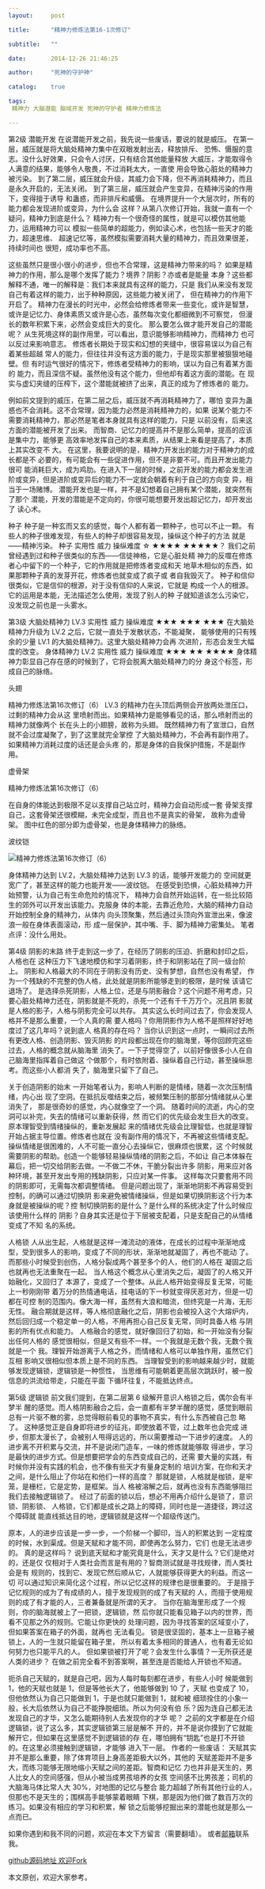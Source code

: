 ```yaml
---
layout:     post

title:      "精神力修炼法第16-1次修订"

subtitle:   ""

date:       2014-12-26 21:46:25

author:     "死神的守护神"

catalog:    true

tags:
 精神力 大脑潜能 脑域开发 死神的守护者 精神力修炼法

---
```




第2级
潜能开发
在说潜能开发之前，我先说一些废话，要说的就是威压。
在第一层，威压就是将大脑处精神力集中在双眼发射出去，释放排斥、
恐怖、慑服的意志。没什么好效果，只会令人讨厌，只有结合其他能量释放
大威压，才能取得令人满意的结果，能够令人敬畏，不过消耗太大，一直使
用会导致心脏处的精神力被污染。
到了第二层，威压就会升级，其威力会下降，但不再消耗精神力，而且
是永久开启的，无法关闭。
到了第三层，威压就会产生变异，在精神污染的作用下，变得擅于诱导
和蛊惑，而非排斥和威慑。
在境界提升一个大层次时，所有的能力都会发现进阶或变异，为什么会
这样？从第八次修订开始，我就一直有一个疑问，精神力到底是什么？
精神力有一个很奇怪的属性，就是可以模仿其他能力，运用精神力可以
模拟一些简单的超能力，例如读心术，也包括一些天才的能力，超速思维、
超速记忆等，虽然模拟需要消耗大量的精神力，而且效果很差，持续时间也
很短，成功率也不高。

这些虽然只是很小很小的进步，但也不合常理，这是精神力带来的吗？
如果是精神力的作用，那么是哪个发挥了能力？境界？阴影？亦或者是能量
本身？这些都解释不通，唯一的解释是：我们本来就具有这样的能力，只是
我们从来没有发现自己有着这样的能力，出于种种原因，这些能力被关闭了，
但在精神力的作用下开启了。
精神力在漫长的时光中，必然会给修炼者带来一些变化，或许是智慧，
或许是记忆力、身体素质又或许是心态，虽然每次变化都细微到不可察觉，
但漫长的数年积累下来，必然会变成巨大的变化。
那么要怎么做才能开发自己的潜能呢？
从生死境这样的副作用里，可以看出，意识能够影响精神力，而精神力
也可以反过来影响意志。
修炼者长期处于现实和幻想的夹缝中，很容易误以为自己有着某些超越
常人的能力，但往往并没有这方面的能力，于是现实那里被狠狠地碰壁。但
有时运气很好的情况下，修炼者受精神力的影响，误以为自己有着某方面的
能力，而且深信不疑。虽然他没有这个能力，但他却有着这方面的潜能。在
现实与虚幻夹缝的压榨下，这个潜能就被挤了出来，真正的成为了修炼者的
能力。

例如前文提到的威压，在第二层之后，威压就不再消耗精神力了，哪怕
变异为蛊惑也不会消耗。这不合常理，因为能力必然是消耗精神力的，如果
说某个能力不需要消耗精神力，那必然是笔者本身就具有这样的能力，只是
以前没有，后来这方面的潜能被开发了出来。
而智商、记忆力的提高并不是那么简单，提高的应该是集中力，能够更
高效率地发挥自己的本来素质，从结果上来看是提高了，本质上其实改变不
大。
在这里，我要说明的是，精神力开发出的能力对于精神力的成长都是不
必要的，有可能会有一些促进作用，但不是非要不可。而且开发出能力很可
能消耗巨大，成为鸡肋。在进入下一层的时候，之前开发的能力都会发生进
阶或变异，但是进阶或变异后的能力不一定就会朝着有利于自己的方向变
异，相当于一场赌博。
潜能开发也是一样，并不是幻想着自己拥有某个潜能，就突然有了那个
潜能，开发的潜能是不定向的，你很可能想要开发出超记忆力，却开发出了
读心术。

种子
种子是一种玄而又玄的感觉，每个人都有着一颗种子，也可以不止一颗。
有些人的种子很难发现，有些人的种子却很容易发现，操纵这个种子的方法
就是——精神污染。
种子
实用性
威力
操纵难度
☆
★★★★
★★★★★？
我们之前曾经遇到过和种子很类似的东西——信徒神格，它是心脏处精
神力的反噬在修炼者心中留下的一个种子，它的作用就是把修炼者变成和天
地草木相似的东西，如果那颗种子真的发芽开花，修炼者也就变成了疯子或
者自我毁灭了。
种子和信仰很类似，它是信仰的根源，对于没有信仰的人来说，它就是
构成一个人的根源。它的运用是本能，无法描述怎么使用，发现了别人的种
子就知道该怎么污染它，没发现之前也是一头雾水。

第3级
大脑处精神力 LV.3
实用性
威力
操纵难度
★★★
★★★
★★★
在大脑处精神力升级为 LV.2 之后，它就一直处于发散状态，不能凝聚，
能够使用的只有残余的少量 LV.1 的大脑处精神力。这里大脑处精神力会再
次进阶，形态会发生大幅度的改变。
身体精神力 LV.2
实用性
威力
操纵难度
★★★
★★
★★★★
身体精神力彰显自己存在感的时候到了，它将会脱离大脑处精神力的分
身这个标签，形成自己的脉络。

头翅

 精神力修炼法第16次修订（6）
LV.3 的精神力在头顶后两侧会开放两处泄压口，过剩的精神力会从这
里喷射而出。如果精神力是能够看见的话，那么喷射而出的精神力就像两个
长在头上的小翅膀，故称为头翅。
既然精神力有了宣泄口，自然就不会过度凝聚了，到了这里就完全掌控
了大脑处精神力，不会再有副作用了。如果精神力消耗过度的话还是会头疼
的，那是身体的自我保护措施，不是副作用。

虚骨架

精神力修炼法第16次修订（6）

在自身的体能达到极限不足以支撑自己站立时，精神力会自动形成一套
骨架支撑自己，这套骨架还很模糊，未完全成型，而且也不是真实的骨架，
故称为虚骨架。
图中红色的部分即为虚骨架，也是身体精神力的脉络。

波纹铠

![精神力修炼法第16次修订（6）](/img/xiulian/xiulian16-6-1.jpg)

身体精神力达到 LV.2，大脑处精神力达到 LV.3 的话，能够开发能力的
空间就更宽广了，甚至这样的能力也能开发——波纹铠。
在感受到恐惧，心脏处精神力开始预警，认为自己有生命危险的情况下，
精神力会自然开始运转，在一些比较陌生的郊外可以开发出该能力。克服身
体的本能，去靠近危险，大脑的精神力自动开始控制全身的精神力，从体内
向头顶聚集，然后通过头顶向外宣泄出来，像波浪一般在身体表面滚动，形
成一层保护，其中嘴、手、脚为精神力密集处。
笔者点评：没什么用处。

第4级
阴影的末路
终于走到这一步了，在经历了阴影的压迫、折磨和封印之后，人格也在
这种压力下飞速地模仿和学习着阴影，终于和阴影站在了同一级台阶上。
阴影和人格最大的不同在于阴影没有历史、没有梦想，自然也没有希望，
作为一个残缺的不完整的伪人格，此处就是阴影所能够走到的极限，是时候
该请它退场了。
是选择杀死阴影，人格上位，还是与阴影融合？这个问题不用考虑，只
要心脏处精神力还在，阴影就是不死的，杀死一个还有千千万万个。况且阴
影就是人格的影子，人格与阴影完全可以共存。
其实这么长时间过去了，你会发现人格并不是那么重要，一个人真的需
要人格吗？你用阴影作为人格不是照样好好地度过了这几年吗？说到底人
格真的存在吗？
当你认识到这一点时，一瞬间过去所有更改人格、创造阴影、毁灭阴影
的片段都出现在你的脑海里，等你回顾完这些过去，人格的概念就从脑海里
消失了。一下子觉得空了，以前好像很多小人在自己脑海里指挥着自己做这
个做那个，有时依附着、操纵着自己行动，甚至操纵思考。而这些小人都消
失了，脑海里只留下了自己。

关于创造阴影的始末
一开始笔者认为，影响人判断的是情绪，随着一次次压制情绪，内心出
现了空洞。在抵抗反噬结束之后，被频繁压制的那部分情绪就从心里消失了，
那是很奇妙的感觉，内心就像空了一个洞。
随着时间的流逝，内心的空洞可以补完，失去的情绪可以重新获得，然
而它们的优先级会发生巨大的改变。原本理智受到情绪操纵的，重新发展起
来的情绪优先级会比理智低，也就是理智开始占据主导位置。修炼者也就在
没有副作用的情况下，不再被这些情绪支配。
操纵情绪是很困难的，人不可能一直分心去操纵它，很麻烦也很累，这
个时候就需要阴影的帮助。创造一个能够轻易操纵情绪的阴影之后，不如让
自己本体躲在幕后，把一切交给阴影去做。一不做二不休，干脆分裂出许多
阴影，用来应对各种环境，甚至开发出专用的残缺阴影，只应对某一件事。
这样每次只要套用不同的阴影即可，无需每次都调整情绪。
但是问题出现了，渐渐地阴影不再容易受到控制，的确可以通过切换阴
影来避免被情绪操纵，但是如果切换阴影这个行为本身就是被操纵的呢？控
制切换阴影的是什么？是什么样的系统决定了什么时候应该使用什么样的
阴影？自身其实还是位于下层被支配着，只是支配自己的从情绪变成了不知
名的系统。

人格锁
人从出生起，人格就是这样一滩流动的液体，在成长的过程中渐渐地成
型，受到很多人的影响，变成了不同的形状，渐渐地就凝固了，再也不能动
了。而那些小时候受到创伤，人格分裂成两个甚至多个的人，他们的人格在
凝固之后也就再也无法重聚在一起。
当人格这个概念从心里消失之后，凝固了的人格又开始融化，又回归了
本源了，变成了一个整体。从此人格开始变得反复无常，可能上一秒刚刚带
着万分的热情通电话，挂电话的下一秒就变得厌恶对方，但是一切都在可控
制的范围内。像大海一样，虽然有大浪和暗流，但终究是一片海，无形无性。
融合期就是这样，等人格彻底融化之后，阴影也会被投入这个大熔炉内，
然后回归成一个稳定单一的人格，不用再担心自己反复无常，同时具备人格
与阴影的所有优点和能力。
人格融合的感觉，就好像回归了初始，和一开始没有分裂出任何人格的
感觉很相似，但是又有些不一样。一个我就是无数个我，无数个我就是一个
我。理智开始游离于人格之外，而情绪和人格可以单独作用，虽然它们互相
影响又很相似但本质上是不同的东西。
当理智受到的影响越来越少时，就能够发现逻辑锁，逻辑锁是一种惯性，
当思维有可能朝着更高层次跳跃时，被一股信息的洪流给带走，只能在平面
下循环往复，不能抵达终点。

第5级
逻辑锁
前文我们提到，在第二层第 6 级解开意识人格锁之后，偶尔会有半梦半
醒的感觉。而人格阴影融合之后，会一直都有半梦半醒的感觉，感觉到眼前
总有一片驱不散的雾，总觉得眼前看见的事物不真实，有什么东西被自己忽
略了。
这种感觉正是自身即将进步的征兆，即使放着不管，过上数年也会完成
进步，但那太漫长了，会被别人甩得远远的，所以需要推动一下进步的速度。
人的进步离不开积累与交流，并不是说闭门造车，一味的修炼就能够取
得进步，学习是最快的进步方式。但是想要把学会的东西变成自己的，还需
要大量的实践，有时候你并没有实践的机会，也不像有些天才有量身定制的
培训方案，在你和天才之间，是什么阻止了你站在和他们一样的高度？
那就是锁，人格就是枷锁，是牢笼，是栅栏，它是定势，是框架。当人
格被溶解之后，就再也没有东西能够阻拦我们去接触逻辑锁了。
经过了前面的锁以后，想必不用再介绍什么是锁了，意识锁、阴影锁、
人格锁，它们都是成长之路上的障碍，同时也是一道捷径，跨过这个障碍就
能直线抵达目的地，逻辑锁就是这样一个超级传送门。

原本，人的进步应该是一步一步，一个阶梯一个脚印，当人的积累达到
一定程度的时候，水到渠成。但是天赋和才能不同，即使再怎么努力，它们
也是无法进步的。
真的是这样吗？
说到底天赋和才能究竟是什么，天才又是什么？它们是绝对的，还是仅
仅相对于人类社会而言是有用的？智商测试就是寻找规律，而人类社会是有
规则的，找到它、发现它然后顺从它，人就能够获得更大的利益。而这一切
可以通过知识来简化这个过程，所以记忆这样的规律也是很重要的。
于是擅于记忆规则的成为了有成绩的人，擅于发现规则的成了有天赋的
人，而擅于使用规则的成了有才能的人，三者兼备就是所谓的天才。
当你在脑海里形成了一个规则，你的脑海就被上了一把锁，逻辑锁，然
后你就只能看见箱子以内的世界，而看不见那之外的规则。它能让你更快的
处理问题，因为寻找答案的区域变小了，但如果答案在箱子的外面，就再也
无法看见。
锁是很坚固的，基本上一旦箱子被锁上，人的一生就只能留在箱子里，
所以有着太多相同的普通人，也有着无论如何努力也只能平凡的人。
但如果锁被打开了呢？会发生什么事情？一无所获还是人类的进步？
在做之前完全看不到答案啊，甚至连是否能给人开锁也不知道。

扼杀自己天赋的，就是自己吧，因为人每时每刻都在进步，有些人小时
候能做到 1，他的天赋也就是 1，但是等他长大了，他能够做到 10 了，天赋
也变成了 10，但他依然认为自己只能做到 1，于是也就只能做到 1，就和被
细琐拴住的小象一般，长大后依然认为自己不能挣脱细琐。所以为何没有伯
乐？因为连自己都无法发现自己的才华，又怎么能期待别人去发现你的才华
呢？
之前的文字都是在介绍逻辑锁，说了这么多，其实逻辑锁第三层是解不
开的，并不是说你摸到了它就能解开它，但如果在这里感觉不到逻辑锁的存
在，哪怕拥有“钥匙”也是打不开锁的。在这里必须接触到逻辑锁，才能够
进入下一层。
作者的一些废话：
天赋其实并不是那么重要，除了体育项目上身高差距极大以外，其他的
天赋差距并不是多大，而练习能够无限地缩小天赋之间的差距。智商和记忆
力也并非是天生的，男人比女人的空间感强，但从小被当成男孩培养的女孩
空间感不比男孩差；司机的大脑海马体比常人大 30%，对地图的记忆与整合
能力超越了所有其他行业的人，但那也不是天生的；围棋高手能够蒙着眼睛
下棋，那是因为他们做了数百万次的练习。如果没有相应的学习和积累，解
锁之后能够挖掘出来的潜能也就是那么一点而已。



如果你遇到和我不同的问题，欢迎在本文下方留言（需要翻墙）。
或者[邮箱](393912540@qq.com)联系我。

[github源码地址  欢迎Fork ](https://github.com/ToBeNumber0/webpack-gulp-angular)   

本文原创，欢迎大家参考。